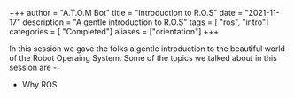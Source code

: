 +++ 
author = "A.T.O.M Bot" 
title = "Introduction to R.O.S" 
date = "2021-11-17" 
description = "A gentle introduction to R.O.S" 
tags = [ "ros", "intro"] 
categories = [ "Completed"] 
aliases = ["orientation"]
+++

In this session we gave the folks a gentle introduction to the beautiful world of the Robot Operaing System.
Some of the topics we talked about in this session are -:

* Why ROS